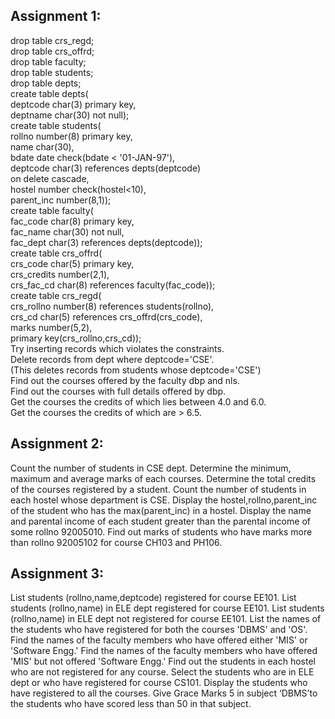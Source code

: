 ## Assignment 1:
drop table crs_regd;  
drop table crs_offrd;   
drop table faculty;   
drop table students;   
drop table depts;    
create table depts(    
deptcode char(3) primary key,   
deptname char(30) not null);   
create table students(   
rollno number(8) primary key,   
name char(30),    
bdate date check(bdate < '01-JAN-97'),   
deptcode char(3) references depts(deptcode)    
 on delete cascade,    
hostel number check(hostel<10),    
parent_inc number(8,1));    
create table faculty(    
fac_code char(8) primary key,    
fac_name char(30) not null,     
fac_dept char(3) references depts(deptcode));    
create table crs_offrd(    
crs_code char(5) primary key,     
crs_credits number(2,1),     
crs_fac_cd char(8) references faculty(fac_code));     
create table crs_regd(      
crs_rollno number(8) references students(rollno),     
crs_cd char(5) references crs_offrd(crs_code),    
marks number(5,2),     
primary key(crs_rollno,crs_cd));     
Try inserting records which violates the constraints.     
Delete records from dept where deptcode='CSE'.      
(This deletes records from students whose deptcode='CSE')      
Find out the courses offered by the faculty dbp and nls.     
Find out the courses with full details offered by dbp.      
Get the courses the credits of which lies between 4.0 and 6.0.    
Get the courses the credits of which are > 6.5.         

## Assignment 2:
Count the number of students in CSE dept.
Determine the minimum, maximum and average marks of each courses.
Determine the total credits of the courses registered by a student.
Count the number of students in each hostel whose department is CSE.
Display the hostel,rollno,parent_inc of the student
who has the max(parent_inc) in a hostel.
Display the name and parental income of each student greater than 
 the parental income of some rollno 92005010.
Find out marks of students who have marks more than 
rollno 92005102 for course CH103 and PH106.
## Assignment 3:
List students (rollno,name,deptcode) registered for course EE101.
List students (rollno,name) in ELE dept registered for course EE101.
List students (rollno,name) in ELE dept not registered for course EE101.
List the names of the students who have registered for both the courses 'DBMS' and 'OS'.
Find the names of the faculty members who have offered either 'MIS' or 'Software Engg.'
Find the names of the faculty members who have offered 'MIS' but not offered 'Software Engg.'
Find out the students in each hostel who are not registered for any course.
Select the students who are in ELE dept or who have registered for course CS101.
Display the students who have registered to all the courses.
Give Grace Marks 5 in subject ‘DBMS’to the students who have scored less than 50 in that subject.
